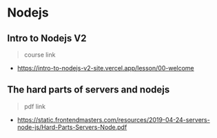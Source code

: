 # Nodejs

## Intro to Nodejs V2
> course link
- https://intro-to-nodejs-v2-site.vercel.app/lesson/00-welcome


## The hard parts of servers and nodejs
> pdf link
- https://static.frontendmasters.com/resources/2019-04-24-servers-node-js/Hard-Parts-Servers-Node.pdf


